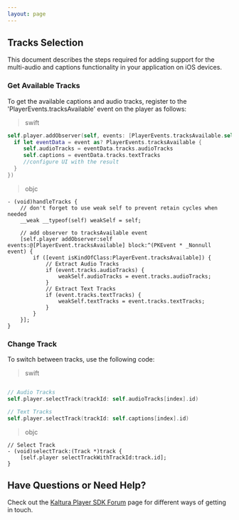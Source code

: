 ```yaml
---
layout: page
---
```


## Tracks Selection

This document describes the steps required for adding support for the multi-audio and captions functionality in your application on iOS devices.

### Get Available Tracks

To get the available captions and audio tracks, register to the 'PlayerEvents.tracksAvailable' event on the player as follows:

>swift

```swift
self.player.addObserver(self, events: [PlayerEvents.tracksAvailable.self], block: { (event: Any) -> Void in
  if let eventData = event as? PlayerEvents.tracksAvailable {
     self.audioTracks = eventData.tracks.audioTracks
     self.captions = eventData.tracks.textTracks
     //configure UI with the result
  }
})

```
>objc

```objc
- (void)handleTracks {
    // don't forget to use weak self to prevent retain cycles when needed
    __weak __typeof(self) weakSelf = self;
    
    // add observer to tracksAvailable event
    [self.player addObserver:self events:@[PlayerEvent.tracksAvailable] block:^(PKEvent * _Nonnull event) {
        if ([event isKindOfClass:PlayerEvent.tracksAvailable]) {
            // Extract Audio Tracks
            if (event.tracks.audioTracks) {
                weakSelf.audioTracks = event.tracks.audioTracks;
            }
            // Extract Text Tracks
            if (event.tracks.textTracks) {
                weakSelf.textTracks = event.tracks.textTracks;
            }
        }
    }];
}
```

### Change Track

To switch between tracks, use the following code:

>swift

```swift

// Audio Tracks
self.player.selectTrack(trackId: self.audioTracks[index].id)

// Text Tracks
self.player.selectTrack(trackId: self.captions[index].id)

```
>objc

```objc
// Select Track
- (void)selectTrack:(Track *)track {
    [self.player selectTrackWithTrackId:track.id];
}
```

## Have Questions or Need Help?

Check out the [Kaltura Player SDK Forum](https://forum.kaltura.org/c/playkit) page for different ways of getting in touch.
